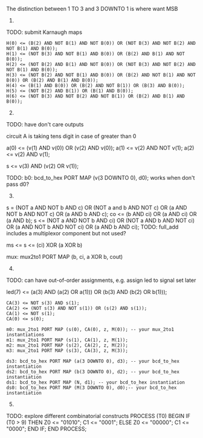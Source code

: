 <!-- SPDX-License-Identifier: zlib-acknowledgement -->
The distinction between 1 TO 3 and 3 DOWNTO 1 is where want MSB

1.
TODO: submit Karnaugh maps

    H(0) <= (B(2) AND NOT B(1) AND NOT B(0)) OR (NOT B(3) AND NOT B(2) AND NOT B(1) AND B(0));
    H(1) <= (NOT B(3) AND NOT B(1) AND B(0)) OR (B(2) AND B(1) AND NOT B(0));
    H(2) <= (NOT B(2) AND B(1) AND NOT B(0)) OR (NOT B(3) AND NOT B(2) AND NOT B(1) AND B(0));
    H(3) <= (NOT B(2) AND NOT B(1) AND B(0)) OR (B(2) AND NOT B(1) AND NOT B(0)) OR (B(2) AND B(1) AND B(0));
    H(4) <= (B(1) AND B(0)) OR (B(2) AND NOT B(1)) OR (B(3) AND B(0));
    H(5) <= (NOT B(2) AND B(1)) OR (B(1) AND B(0));
    H(6) <= (NOT B(3) AND NOT B(2) AND NOT B(1)) OR (B(2) AND B(1) AND B(0));

2.
TODO: have don't care outputs

circuit A is taking tens digit in case of greater than 0

a(0) <= (v(1) AND v(0)) OR (v(2) AND v(0));
a(1) <= v(2) AND NOT v(1);
a(2) <= v(2) AND v(1);

s <= v(3) AND (v(2) OR v(1));

TODO: b0: bcd_to_hex PORT MAP (v(3 DOWNTO 0), d0);
works when don't pass d0?

3.
s = (NOT a AND NOT b AND c) OR (NOT a and b AND NOT c) OR (a AND NOT b AND NOT c) OR (a AND b AND c);
co <= (b AND ci) OR (a AND ci) OR (a AND b);
s <= (NOT a AND NOT b AND ci) OR (NOT a AND b AND NOT ci) OR (a AND NOT b AND NOT ci) OR (a AND b AND ci); 
TODO: full_add includes a multiplexor component but not used?

ms <= 
s <= (ci) XOR (a XOR b)

mux: mux2to1 PORT MAP (b, ci, a XOR b, cout)

4. 

TODO: can have out-of-order assignments, e.g. assign led to signal set later

led(7) <= (a(3) AND (a(2) OR a(1))) OR (b(3) AND (b(2) OR b(1)));

    CA(3) <= NOT s(3) AND s(1);
    CA(2) <= (NOT s(3) AND NOT s(1)) OR (s(2) AND s(1));
    CA(1) <= NOT s(1);
    CA(0) <= s(0);

    m0: mux_2to1 PORT MAP (s(0), CA(0), z, M(0)); -- your mux_2to1 instantiations
    m1: mux_2to1 PORT MAP (s(1), CA(1), z, M(1)); 
    m2: mux_2to1 PORT MAP (s(2), CA(2), z, M(2)); 
    m3: mux_2to1 PORT MAP (s(3), CA(3), z, M(3));

    ds3: bcd_to_hex PORT MAP (a(3 DOWNTO 0), d3); -- your bcd_to_hex instantiation
    ds2: bcd_to_hex PORT MAP (b(3 DOWNTO 0), d2); -- your bcd_to_hex instantiation
    ds1: bcd_to_hex PORT MAP (N, d1); -- your bcd_to_hex instantiation
    ds0: bcd_to_hex PORT MAP (M(3 DOWNTO 0), d0);-- your bcd_to_hex instantiation

5.
TODO: explore different combinatorial constructs
   PROCESS (T0)
   BEGIN
     IF (T0 > 9) THEN
       Z0 <= "01010";
       C1 <= "0001";
     ELSE
       Z0 <= "00000";
       C1 <= "0000";
     END IF;
   END PROCESS;

